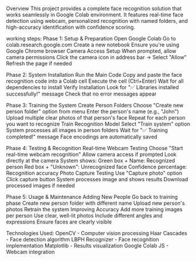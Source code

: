 Overview
This project provides a complete face recognition solution that works seamlessly in Google Colab environment.
It features real-time face detection using webcam, personalized recognition with named folders, and high-accuracy identification with confidence scoring.

working steps:
Phase 1: Setup & Preparation
Open Google Colab
Go to colab.research.google.com
Create a new notebook
Ensure you're using Google Chrome browser
Camera Access Setup
When prompted, allow camera permissions
Click the camera icon in address bar → Select "Allow"
Refresh the page if needed

Phase 2: System Installation
Run the Main Code
Copy and paste the face recognition code into a Colab cell
Execute the cell (Ctrl+Enter)
Wait for all dependencies to install
Verify Installation
Look for "✅ Libraries installed successfully!" message
Check that no error messages appear

Phase 3: Training the System
Create Person Folders
Choose "Create new person folder" option from menu
Enter the person's name (e.g., "John")
Upload multiple clear photos of that person's face
Repeat for each person you want to recognize
Train Recognition Model
Select "Train system" option
System processes all images in person folders
Wait for "✅ Training completed!" message
Face encodings are automatically saved

Phase 4: Testing & Recognition
Real-time Webcam Testing
Choose "Start real-time webcam recognition"
Allow camera access if prompted
Look directly at the camera
System shows:
Green box + Name: Recognized person
Red box + "Unknown": Unrecognized face
Confidence percentage: Recognition accuracy
Photo Capture Testing
Use "Capture photo" option
Click capture button
System processes image and shows results
Download processed images if needed

Phase 5: Usage & Maintenance
Adding New People
Go back to training phase
Create new person folder with different name
Upload new person's photos
Retrain the system
Improving Accuracy
Add more training images per person
Use clear, well-lit photos
Include different angles and expressions
Ensure faces are clearly visible

Technologies Used:
OpenCV - Computer vision processing
Haar Cascades - Face detection algorithm
LBPH Recognizer - Face recognition implementation
Matplotlib - Results visualization
Google Colab JS - Webcam integration
